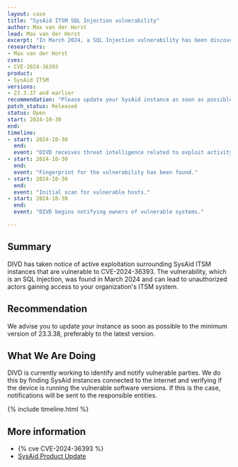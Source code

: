 ```yaml
---
layout: case
title: "SysAid ITSM SQL Injection vulnerability" 
author: Max van der Horst
lead: Max van der Horst
excerpt: "In March 2024, a SQL Injection vulnerability has been discovered in SysAid ITSM that has been reported to be actively exploited as recent as October 2024. Exploitation can result in unauthorized access to your ITSM system." 
researchers: 
- Max van der Horst
cves:
- CVE-2024-36393
product: 
- SysAid ITSM
versions: 
- 23.3.37 and earlier
recommendation: "Please update your SysAid instance as soon as possible." 
patch_status: Released
status: Open 
start: 2024-10-30
end: 
timeline:
- start: 2024-10-30
  end:
  event: "DIVD receives threat intelligence related to exploit activity around SysAid instances vulnerable to CVE-2024-36393." 
- start: 2024-10-30
  end:
  event: "Fingerprint for the vulnerability has been found." 
- start: 2024-10-30
  end:
  event: "Initial scan for vulnerable hosts."
- start: 2024-10-30
  end:
  event: "DIVD begins notifying owners of vulnerable systems." 

---
```


## Summary 
DIVD has taken notice of active exploitation surrounding SysAid ITSM instances that are vulnerable to CVE-2024-36393. The vulnerability, which is an SQL Injection, was found in March 2024 and can lead to unauthorized actors gaining access to your organization's ITSM system.


## Recommendation 

We advise you to update your instance as soon as possible to the minimum version of 23.3.38, preferably to the latest version.

## What We Are Doing 

DIVD is currently working to identify and notify vulnerable parties. We do this by finding SysAid instances connected to the internet and verifying if the device is running the vulnerable software versions. If this is the case, notifications will be sent to the responsible entities.

{% include timeline.html %}

## More information

* {% cve CVE-2024-36393 %}
* [SysAid Product Update](https://documentation.sysaid.com/docs/23338)
